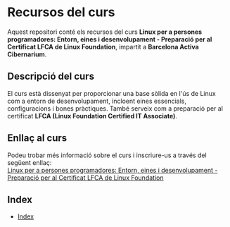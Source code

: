 # Recursos del curs

Aquest repositori conté els recursos del curs **Linux per a persones programadores: Entorn, eines i desenvolupament - Preparació per al Certificat LFCA de Linux Foundation**, impartit a **Barcelona Activa Cibernarium**.

## Descripció del curs

El curs està dissenyat per proporcionar una base sòlida en l'ús de Linux com a entorn de desenvolupament, incloent eines essencials, configuracions i bones pràctiques. També serveix com a preparació per al certificat **LFCA (Linux Foundation Certified IT Associate)**.

## Enllaç al curs

Podeu trobar més informació sobre el curs i inscriure-us a través del següent enllaç:  
[Linux per a persones programadores: Entorn, eines i desenvolupament - Preparació per al Certificat LFCA de Linux Foundation](https://cibernarium.barcelonactiva.cat/ficha-actividad?activityId=1403686)

## Index

- [Index](Index.md)
